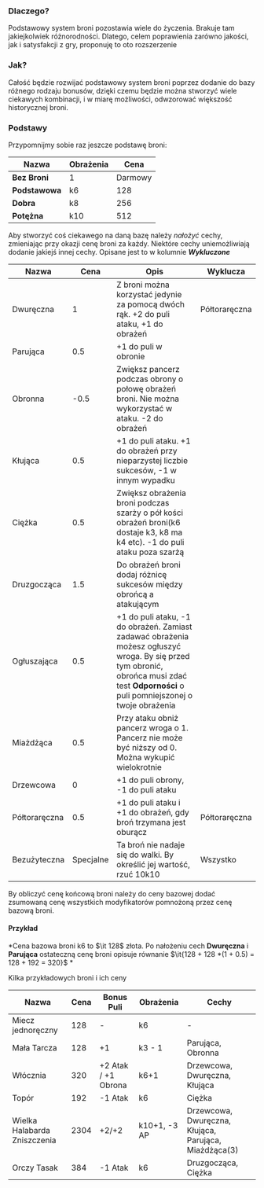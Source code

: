### Dlaczego?
Podstawowy system broni pozostawia wiele do życzenia. Brakuje tam jakiejkolwiek różnorodności. Dlatego, celem poprawienia zarówno jakości, jak i satysfakcji z gry, proponuję to oto rozszerzenie
### Jak?
Całość będzie rozwijać podstawowy system broni poprzez dodanie do bazy różnego rodzaju bonusów, dzięki czemu będzie można stworzyć wiele ciekawych kombinacji, i w miarę możliwości, odwzorować większość historycznej broni.

### Podstawy
Przypomnijmy sobie raz jeszcze podstawę broni:

|Nazwa|Obrażenia|Cena|
|---|---|---|
|**Bez Broni**|1|Darmowy|
|**Podstawowa**|k6|128|
|**Dobra**|k8|256|
|**Potężna**|k10|512|

Aby stworzyć coś ciekawego na daną bazę należy *nałożyć* cechy, zmieniając przy okazji cenę broni za każdy. Niektóre cechy uniemożliwiają dodanie jakiejś innej cechy. Opisane jest to w kolumnie _**Wykluczone**_

|Nazwa|Cena|Opis|Wyklucza|
|---|---|---|---|
|Dwuręczna|1|Z broni można korzystać jedynie za pomocą dwóch rąk. +2 do puli ataku, +1 do obrażeń|Półtoraręczna|
|Parująca|0.5|+1 do puli w obronie||
|Obronna|-0.5|Zwiększ pancerz podczas obrony o połowę obrażeń broni. Nie można wykorzystać w ataku. -2 do obrażeń||
|Kłująca|0.5|+1 do puli ataku. +1 do obrażeń przy nieparzystej liczbie sukcesów, -1 w innym wypadku||
|Ciężka|0.5|Zwiększ obrażenia broni podczas szarży o pół kości obrażeń broni(k6 dostaje k3, k8 ma k4 etc). -1 do puli ataku poza szarżą||
|Druzgocząca|1.5|Do obrażeń broni dodaj różnicę sukcesów między obrońcą a atakującym||
|Ogłuszająca|0.5|+1 do puli ataku, -1 do obrażeń. Zamiast zadawać obrażenia możesz ogłuszyć wroga. By się przed tym obronić, obrońca musi zdać test **Odporności** o puli pomniejszonej o twoje obrażenia|
|Miażdżąca|0.5|Przy ataku obniż pancerz wroga o 1. Pancerz nie może być niższy od 0. Można wykupić wielokrotnie|
|Drzewcowa|0|+1 do puli obrony, -1 do puli ataku|
|Półtoraręczna|0.5|+1 do puli ataku i +1 do obrażeń, gdy broń trzymana jest oburącz|Półtoraręczna|
|Bezużyteczna|Specjalne|Ta broń nie nadaje się do walki. By określić jej wartość, rzuć 10k10|Wszystko|

By obliczyć cenę końcową broni należy do ceny bazowej dodać zsumowaną cenę wszystkich modyfikatorów pomnożoną przez cenę bazową broni.

#### Przykład
*Cena bazowa broni k6 to $\it 128$ złota. Po nałożeniu cech __Dwuręczna__ i __Parująca__ ostateczną cenę broni opisuje równanie $\it{128 + 128 *(1 + 0.5) = 128 + 192 = 320}$  *

Kilka przykładowych broni i ich ceny

|Nazwa|Cena|Bonus Puli|Obrażenia|Cechy|
|---|---|---|---|---|
|Miecz jednoręczny|128|-|k6|-|
|Mała Tarcza|128|+1|k3 - 1|Parująca, Obronna|
|Włócznia|320|+2 Atak / +1 Obrona|k6+1|Drzewcowa, Dwuręczna, Kłująca|
|Topór|192|-1 Atak|k6|Ciężka|
|Wielka Halabarda Zniszczenia|2304|+2/+2|k10+1, -3 AP|Drzewcowa, Dwuręczna, Kłująca, Parująca, Miażdżąca(3)|
|Orczy Tasak|384|-1 Atak|k6|Druzgocząca, Ciężka|

